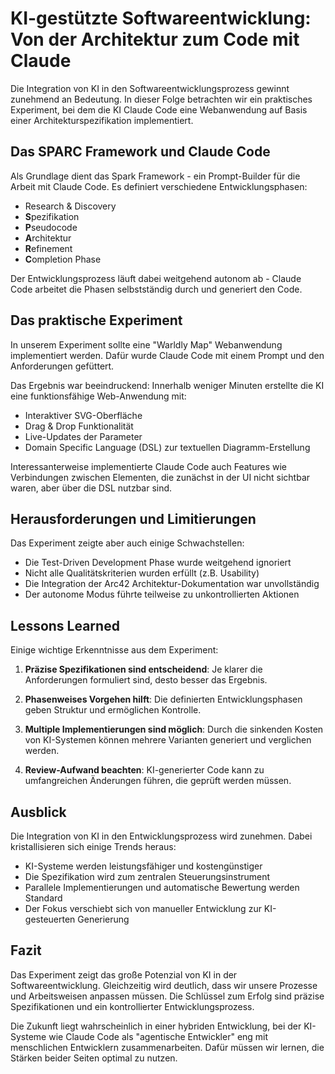 # KI-gestützte Softwareentwicklung: Von der Architektur zum Code mit Claude

Die Integration von KI in den Softwareentwicklungsprozess gewinnt zunehmend an Bedeutung. In dieser Folge betrachten wir ein praktisches Experiment, bei dem die KI Claude Code eine Webanwendung auf Basis einer Architekturspezifikation implementiert.

## Das SPARC Framework und Claude Code

Als Grundlage dient das Spark Framework - ein Prompt-Builder für die Arbeit mit Claude Code. Es definiert verschiedene Entwicklungsphasen:

- Research & Discovery
- **S**pezifikation
- **P**seudocode
- **A**rchitektur 
- **R**efinement
- **C**ompletion Phase

Der Entwicklungsprozess läuft dabei weitgehend autonom ab - Claude Code arbeitet die Phasen selbstständig durch und generiert den Code.

## Das praktische Experiment

In unserem Experiment sollte eine "Warldly Map" Webanwendung implementiert werden. Dafür wurde Claude Code mit einem Prompt und den Anforderungen gefüttert. 

Das Ergebnis war beeindruckend: Innerhalb weniger Minuten erstellte die KI eine funktionsfähige Web-Anwendung mit:

- Interaktiver SVG-Oberfläche
- Drag & Drop Funktionalität
- Live-Updates der Parameter
- Domain Specific Language (DSL) zur textuellen Diagramm-Erstellung

Interessanterweise implementierte Claude Code auch Features wie Verbindungen zwischen Elementen, die zunächst in der UI nicht sichtbar waren, aber über die DSL nutzbar sind.

## Herausforderungen und Limitierungen

Das Experiment zeigte aber auch einige Schwachstellen:

- Die Test-Driven Development Phase wurde weitgehend ignoriert
- Nicht alle Qualitätskriterien wurden erfüllt (z.B. Usability)
- Die Integration der Arc42 Architektur-Dokumentation war unvollständig
- Der autonome Modus führte teilweise zu unkontrollierten Aktionen

## Lessons Learned

Einige wichtige Erkenntnisse aus dem Experiment:

1. **Präzise Spezifikationen sind entscheidend**: Je klarer die Anforderungen formuliert sind, desto besser das Ergebnis.

2. **Phasenweises Vorgehen hilft**: Die definierten Entwicklungsphasen geben Struktur und ermöglichen Kontrolle.

3. **Multiple Implementierungen sind möglich**: Durch die sinkenden Kosten von KI-Systemen können mehrere Varianten generiert und verglichen werden.

4. **Review-Aufwand beachten**: KI-generierter Code kann zu umfangreichen Änderungen führen, die geprüft werden müssen.

## Ausblick

Die Integration von KI in den Entwicklungsprozess wird zunehmen. Dabei kristallisieren sich einige Trends heraus:

- KI-Systeme werden leistungsfähiger und kostengünstiger
- Die Spezifikation wird zum zentralen Steuerungsinstrument
- Parallele Implementierungen und automatische Bewertung werden Standard
- Der Fokus verschiebt sich von manueller Entwicklung zur KI-gesteuerten Generierung

## Fazit

Das Experiment zeigt das große Potenzial von KI in der Softwareentwicklung. Gleichzeitig wird deutlich, dass wir unsere Prozesse und Arbeitsweisen anpassen müssen. Die Schlüssel zum Erfolg sind präzise Spezifikationen und ein kontrollierter Entwicklungsprozess.

Die Zukunft liegt wahrscheinlich in einer hybriden Entwicklung, bei der KI-Systeme wie Claude Code als "agentische Entwickler" eng mit menschlichen Entwicklern zusammenarbeiten. Dafür müssen wir lernen, die Stärken beider Seiten optimal zu nutzen.
